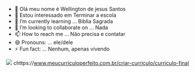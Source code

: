 - 👋 Olá meu nome é Wellington de jesus Santos
- 👀 Estou interessado em Terminar a escola 
- 🌱 I’m currently learning ... Biblia Sagrada
- 💞️ I’m looking to collaborate on ... Nada 
- 📫 How to reach me ... Não precisa e contatar
- 😄 Pronouns: ... ele/dele
- ⚡ Fun fact: ... Nenhum, apenas vivendo

![](https://tenor.com/pt-BR/view/kevin-levrone-kevin-levrone-edit-sekushivii-kevin-levrone-bodybuilder-gif-4372599983515554326)
chttps://www.meucurriculoperfeito.com.br/criar-curriculo/curriculo-final
